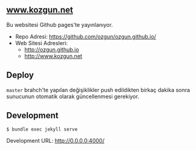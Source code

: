 ## www.kozgun.net

Bu websitesi Github pages'te yayınlanıyor.

* Repo Adresi: https://github.com/ozgun/ozgun.github.io/
* Web Sitesi Adresleri:
  * http://ozgun.github.io
  * http://www.kozgun.net

## Deploy

`master` brahch'te yapılan değişiklikler push edildikten birkaç dakika sonra
sunucunun otomatik olarak güncellenmesi gerekiyor.

## Development

```
$ bundle exec jekyll serve
```

Development URL: http://0.0.0.0:4000/
